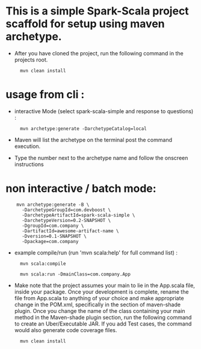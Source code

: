 # This is a simple Spark-Scala project scaffold for setup using maven archetype.


* After you have cloned the project, run the following command in the projects root.

        mvn clean install

# usage from cli :

* interactive Mode (select spark-scala-simple and response to questions) :

        mvn archetype:generate -DarchetypeCatalog=local

* Maven will list the archetype on the terminal post the command execution.

* Type the number next to the archetype name and follow the onscreen instructions

# non interactive / batch mode:

        mvn archetype:generate -B \
          -DarchetypeGroupId=com.devboost \
          -DarchetypeArtifactId=spark-scala-simple \
          -DarchetypeVersion=0.2-SNAPSHOT \
          -DgroupId=com.company \
          -DartifactId=awesome-artifact-name \
          -Dversion=0.1-SNAPSHOT \
          -Dpackage=com.company

* example compile/run (run 'mvn scala:help' for full command list) :

        mvn scala:compile

        mvn scala:run -DmainClass=com.company.App

* Make note that the project assumes your main to lie in the App.scala file, inside your package. Once your development is complete, rename the file from App.scala to anything of your choice and make appropriate change in the POM.xml, specifically in the section of maven-shade plugin. Once you change the name of the class containing your main method in the Maven-shade plugin section,  run the following command to create an Uber/Executable JAR. If you add Test cases, the command would also generate code coverage files.

        mvn clean install
